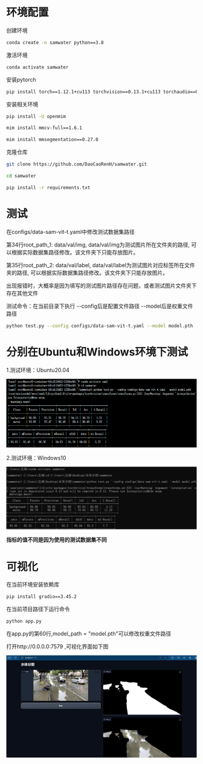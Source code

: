 # **环境配置**

创建环境

```bash
conda create -n samwater python==3.8
```

激活环境

```bash
conda activate samwater
```

安装pytorch

```bash
pip install torch==1.12.1+cu113 torchvision==0.13.1+cu113 torchaudio==0.12.1 --extra-index-url https://download.pytorch.org/whl/cu113
```
安装相关环境

```bash
pip install -U openmim
```

```bash
mim install mmcv-full==1.6.1
```

```bash
mim install mmsegmentation==0.27.0
```

克隆仓库

```bash
git clone https://github.com/DaoCaoRenH/samwater.git
```

```bash
cd samwater
```

```bash
pip install -r requirements.txt
```

# **测试**

在configs/data-sam-vit-t.yaml中修改测试数据集路径

第34行root_path_1: data/val/img, data/val/img为测试图片所在文件夹的路径, 可以根据实际数据集路径修改。该文件夹下只能存放图片。

第35行root_path_2: data/val/label, data/val/label为测试图片对应标签所在文件夹的路径, 可以根据实际数据集路径修改。该文件夹下只能存放图片。

出现报错时，大概率是因为填写的测试图片路径存在问题，或者测试图片文件夹下存在其他文件

测试命令：在当前目录下执行 --config后是配置文件路径 --model后是权重文件路径

```bash
python test.py --config configs/data-sam-vit-t.yaml --model model.pth
```



# **分别在Ubuntu和Windows环境下测试**

1.测试环境：Ubuntu20.04

![](img/testubuntu.png)

2.测试环境：Windows10

![](img/testwindows.png)

**指标的值不同是因为使用的测试数据集不同**

# **可视化**

在当前环境安装依赖库

```bash
pip install gradio==3.45.2
```

在当前项目路径下运行命令

```bash
python app.py
```

在app.py的第60行,model_path = "model.pth"可以修改权重文件路径

打开http://0.0.0.0:7579 ,可视化界面如下图

![](./appsample.png)

